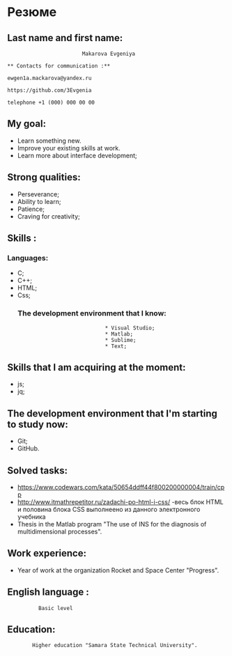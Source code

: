 # Резюме
## Last name and first name:
                            Makarova Evgeniya
                                                                                                                                      ** Contacts for communication :** 
                                                                                                                                                         ewgen1a.mackarova@yandex.ru
                                                                                                                                                         https://github.com/3Evgenia
                                                                                                                                                        telephone +1 (000) 000 00 00
## My goal: 
 * Learn something new.
 * Improve your existing skills at work.
 * Learn more about interface development;

## Strong qualities: 
 * Perseverance; 
 * Ability to learn;
 * Patience;
 * Craving for creativity;

## Skills : 

  ### Languages: 
* С;
* C++;
* HTML;
* Сss; 
  ###  The development environment that I know: 
                                  * Visual Studio;
                                  * Matlab; 
                                  * Sublime;
                                  * Text;
## Skills that I am acquiring at the moment:
* js;
* jq;
## The development environment that I'm starting to study now: 
   * Git;
   * GitHub.


## Solved tasks: 
 * https://www.codewars.com/kata/50654ddff44f800200000004/train/cpp
 * http://www.itmathrepetitor.ru/zadachi-po-html-i-css/ -весь блок HTML и половина блока CSS выполнеено из данного электронного учебника
 * Thesis in the Matlab program "The use of INS for the diagnosis of multidimensional processes".
## Work experience:     
 * Year of work at the organization Rocket and Space Center "Progress".
## English language :
              Basic level       
## Education:
            Higher education "Samara State Technical University".